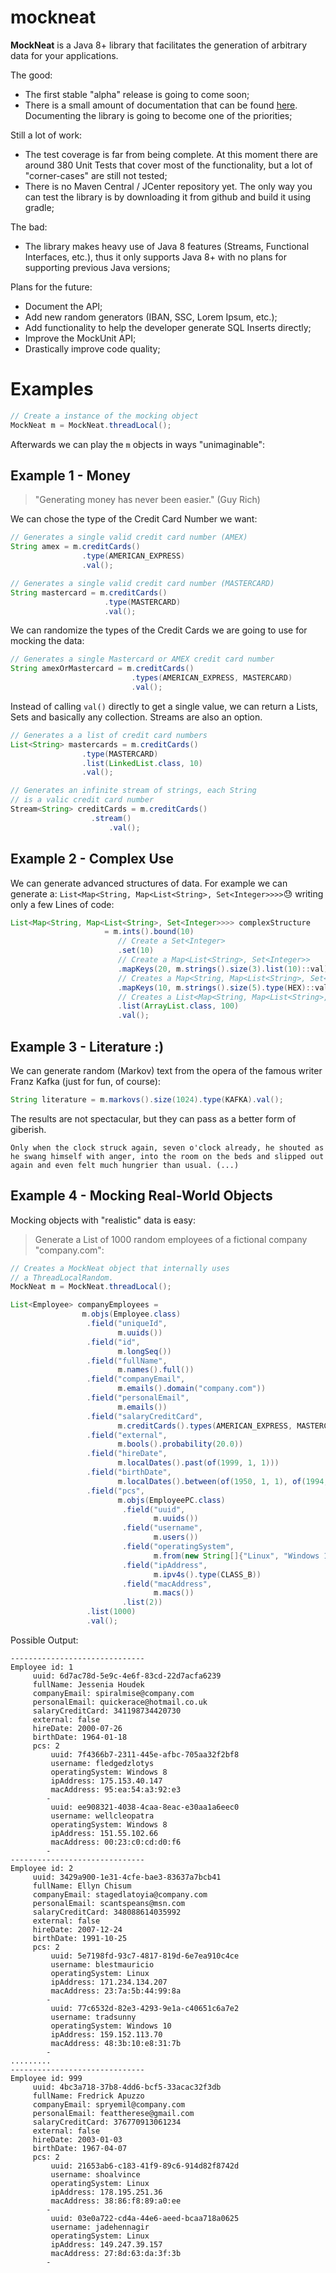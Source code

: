 # mockneat

**MockNeat** is a Java 8+ library that facilitates the generation of arbitrary data for your applications. 

The good:
- The first stable "alpha" release is going to come soon;
- There is a small amount of documentation that can be found [here](https://github.com/nomemory/mockneat/wiki). Documenting the library is going to become one of the priorities;

Still a lot of work:
- The test coverage is far from being complete. At this moment there are around 380 Unit Tests that cover most of the functionality, but a lot of "corner-cases" are still not tested;
- There is no Maven Central / JCenter repository yet. The only way you can test the library is by downloading it from github and build it using gradle;

The bad:
- The library makes heavy use of Java 8 features (Streams, Functional Interfaces, etc.), thus it only supports Java 8+ with no plans for supporting previous Java versions;

Plans for the future:
- Document the API;
- Add new random generators (IBAN, SSC, Lorem Ipsum, etc.);
- Add functionality to help the developer generate SQL Inserts directly;
- Improve the MockUnit<T> API;
- Drastically improve code quality;

# Examples

```java
// Create a instance of the mocking object
MockNeat m = MockNeat.threadLocal();
```

Afterwards we can play the ``m`` objects in ways "unimaginable":

## Example 1 - Money

> "Generating money has never been easier." (Guy Rich)

We can chose the type of the Credit Card Number we want:

```java
// Generates a single valid credit card number (AMEX)
String amex = m.creditCards()
                .type(AMERICAN_EXPRESS)
                .val();
```

```java
// Generates a single valid credit card number (MASTERCARD)
String mastercard = m.creditCards()
                     .type(MASTERCARD)
                     .val();
```

We can randomize the types of the Credit Cards we are going to use for mocking the data:

```java
// Generates a single Mastercard or AMEX credit card number
String amexOrMastercard = m.creditCards()
                           .types(AMERICAN_EXPRESS, MASTERCARD)
                           .val();
```

Instead of calling `val()` directly to get a single value, we can return a Lists, Sets and basically any collection. Streams are also an option.

```java
// Generates a a list of credit card numbers
List<String> mastercards = m.creditCards()
			    .type(MASTERCARD)
			    .list(LinkedList.class, 10)
			    .val();
```

```java
// Generates an infinite stream of strings, each String
// is a valic credit card number
Stream<String> creditCards = m.creditCards()
			      .stream()
    			      .val();
```

## Example 2 - Complex Use

We can generate advanced structures of data. For example we can generate a:
``List<Map<String, Map<List<String>, Set<Integer>>>>``:sweat: 
writing only a few Lines of code:

```java
List<Map<String, Map<List<String>, Set<Integer>>>> complexStructure
                     = m.ints().bound(10)
                        // Create a Set<Integer>
                        .set(10)
                        // Create a Map<List<String>, Set<Integer>>
                        .mapKeys(20, m.strings().size(3).list(10)::val)
                        // Creates a Map<String, Map<List<String>, Set<Integer>>>
                        .mapKeys(10, m.strings().size(5).type(HEX)::val) //
                        // Creates a List<Map<String, Map<List<String>, Set<Integer>>>>
                        .list(ArrayList.class, 100)
                        .val();
```                        

## Example 3 - Literature :)

We can generate random (Markov) text from the opera of the famous writer Franz Kafka (just for fun, of course):

```java
String literature = m.markovs().size(1024).type(KAFKA).val();
```

The results are not spectacular, but they can pass as a better form of giberish.
```
Only when the clock struck again, seven o'clock already, he shouted as he swang himself with anger, into the room on the beds and slipped out again and even felt much hungrier than usual. (...)
```
## Example 4 - Mocking Real-World Objects

Mocking objects with "realistic" data is easy:

> Generate a List<Employee> of 1000 random employees of a fictional company "company.com":

```java
// Creates a MockNeat object that internally uses
// a ThreadLocalRandom.
MockNeat m = MockNeat.threadLocal();

List<Employee> companyEmployees =
                m.objs(Employee.class)
                 .field("uniqueId",
                        m.uuids())
                 .field("id",
                        m.longSeq())
                 .field("fullName",
                        m.names().full())
                 .field("companyEmail",
                        m.emails().domain("company.com"))
                 .field("personalEmail",
                        m.emails())
                 .field("salaryCreditCard",
                        m.creditCards().types(AMERICAN_EXPRESS, MASTERCARD))
                 .field("external",
                        m.bools().probability(20.0))
                 .field("hireDate",
                        m.localDates().past(of(1999, 1, 1)))
                 .field("birthDate",
                        m.localDates().between(of(1950, 1, 1), of(1994, 1, 1)))
                 .field("pcs",
                        m.objs(EmployeePC.class)
                         .field("uuid",
                                m.uuids())
                         .field("username",
                                m.users())
                         .field("operatingSystem",
                                m.from(new String[]{"Linux", "Windows 10", "Windows 8"}))
                         .field("ipAddress",
                                m.ipv4s().type(CLASS_B))
                         .field("macAddress",
                                m.macs())
                         .list(2))
                 .list(1000)
                 .val();
```

Possible Output:
```
------------------------------
Employee id: 1
	 uuid: 6d7ac78d-5e9c-4e6f-83cd-22d7acfa6239
	 fullName: Jessenia Houdek
	 companyEmail: spiralmise@company.com
	 personalEmail: quickerace@hotmail.co.uk
	 salaryCreditCard: 341198734420730
	 external: false
	 hireDate: 2000-07-26
	 birthDate: 1964-01-18
	 pcs: 2
		 uuid: 7f4366b7-2311-445e-afbc-705aa32f2bf8
		 username: fledgedzlotys
		 operatingSystem: Windows 8
		 ipAddress: 175.153.40.147
		 macAddress: 95:ea:54:a3:92:e3
		-
		 uuid: ee908321-4038-4caa-8eac-e30aa1a6eec0
		 username: wellcleopatra
		 operatingSystem: Windows 8
		 ipAddress: 151.55.102.66
		 macAddress: 00:23:c0:cd:d0:f6
		-
------------------------------
Employee id: 2
	 uuid: 3429a900-1e31-4cfe-bae3-83637a7bcb41
	 fullName: Ellyn Chisum
	 companyEmail: stagedlatoyia@company.com
	 personalEmail: scantspeans@msn.com
	 salaryCreditCard: 348088614035992
	 external: false
	 hireDate: 2007-12-24
	 birthDate: 1991-10-25
	 pcs: 2
		 uuid: 5e7198fd-93c7-4817-819d-6e7ea910c4ce
		 username: blestmauricio
		 operatingSystem: Linux
		 ipAddress: 171.234.134.207
		 macAddress: 23:7a:5b:44:99:8a
		-
		 uuid: 77c6532d-82e3-4293-9e1a-c40651c6a7e2
		 username: tradsunny
		 operatingSystem: Windows 10
		 ipAddress: 159.152.113.70
		 macAddress: 48:3b:10:e8:31:7b
		-
.........
------------------------------
Employee id: 999
	 uuid: 4bc3a718-37b8-4dd6-bcf5-33acac32f3db
	 fullName: Fredrick Apuzzo
	 companyEmail: spryemil@company.com
	 personalEmail: feattherese@gmail.com
	 salaryCreditCard: 376770913061234
	 external: false
	 hireDate: 2003-01-03
	 birthDate: 1967-04-07
	 pcs: 2
		 uuid: 21653ab6-c183-41f9-89c6-914d82f8742d
		 username: shoalvince
		 operatingSystem: Linux
		 ipAddress: 178.195.251.36
		 macAddress: 38:86:f8:89:a0:ee
		-
		 uuid: 03e0a722-cd4a-44e6-aeed-bcaa718a0625
		 username: jadehennagir
		 operatingSystem: Linux
		 ipAddress: 149.247.39.157
		 macAddress: 27:8d:63:da:3f:3b
		-
```
